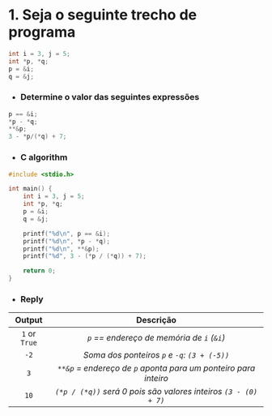 # 1. Seja o seguinte trecho de programa

```c
int i = 3, j = 5;
int *p, *q;
p = &i;
q = &j;
```

- ### Determine o valor das seguintes expressões
```c
p == &i;    
*p - *q;    
**&p;   
3 - *p/(*q) + 7;   
```

- ### C algorithm

```c
#include <stdio.h>

int main() {
    int i = 3, j = 5;
    int *p, *q;
    p = &i;
    q = &j;

    printf("%d\n", p == &i);
    printf("%d\n", *p - *q);
    printf("%d\n", **&p);
    printf("%d", 3 - (*p / (*q)) + 7);

    return 0; 
}
```

- ### Reply
| Output | Descrição |
|:-----:|:-----:|
|  `1` or `True` | <em>`p` == endereço de memória de `i` (`&i`)</em> |
| `-2` | <em>Soma dos ponteiros `p` e `-q`: `(3 + (-5))`</em> |
|  `3` | <em>`**&p` = endereço de `p` aponta para um ponteiro para inteiro</em> |
| `10` | <em>`(*p / (*q))` será 0 pois são valores inteiros `(3 - (0) + 7)`</em> |
